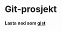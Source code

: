 # Git-prosjekt

**Lasta ned som [gist](https://gist.github.com/asborv/d0aeebb7f71769f9ce37cb5e6634f07c)**
